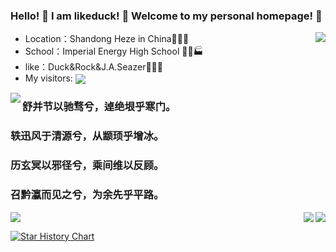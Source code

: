 ### Hello! 👋 I am likeduck! 👋 Welcome to my personal homepage! 👋

<img align=right src="https://github-readme-stats.vercel.app/api/top-langs/?username=likeduck&theme=light&layout=compact&hide_title=true" /> </div>

- Location：Shandong Heze in China🏰💒⛪
- School：Imperial Energy High School 🏪🏫🏭
- like：Duck&Rock&J.A.Seazer🏤🏥🏦
- My visitors: <img align=center src="https://visitor-badge.glitch.me/badge?username=likeduck&page_id=page.id&left_color=green&right_color=red" />

<img align="left" src="https://github-readme-stats.vercel.app/api?username=likeduck&show_icons=true&icon_color=228B22&border_radius=10&&text_color=000000&&&count_private=true&hide_title=true" /> 

### 舒并节以驰骛兮，逴绝垠乎寒门。
### 轶迅风于清源兮，从颛顼乎增冰。
### 历玄冥以邪径兮，乘间维以反顾。
### 召黔瀛而见之兮，为余先乎平路。

<img align=right src="https://readme-typing-svg.demolab.com/?lines=+张+咸+池+奏+承+云+兮+二+女+御+九+韶+歌&color=FF6347" /> <img align=right src="https://readme-typing-svg.demolab.com/?lines=+使+湘+灵+鼓+瑟+兮+令+海+若+舞+冯+夷&color=228B22" />
<img src="https://github-readme-activity-graph.cyclic.app/graph?username=likeduck&multiline=true&bg_color=FFFAFA&color=000000&line=0000FF" />

[![Star History Chart](https://api.star-history.com/svg?repos=SimulationExample-OpenPNM&type=Date)](https://star-history.com/#Torantulino/auto-gpt&Date)
